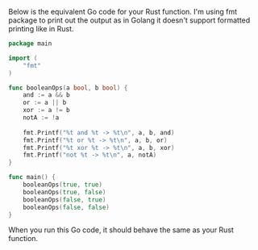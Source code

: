  Below is the equivalent Go code for your Rust function. I'm using fmt package to print out the output as in Golang it doesn't support formatted printing like in Rust. 

```go
package main

import (
	"fmt"
)

func booleanOps(a bool, b bool) {
    and := a && b
	or := a || b
	xor := a != b
	notA := !a
	
	fmt.Printf("%t and %t -> %t\n", a, b, and)
	fmt.Printf("%t or %t -> %t\n", a, b, or)
	fmt.Printf("%t xor %t -> %t\n", a, b, xor)
    fmt.Printf("not %t -> %t\n", a, notA)
}

func main() {
	booleanOps(true, true)
	booleanOps(true, false)
	booleanOps(false, true)
	booleanOps(false, false)
}
```
When you run this Go code, it should behave the same as your Rust function.

